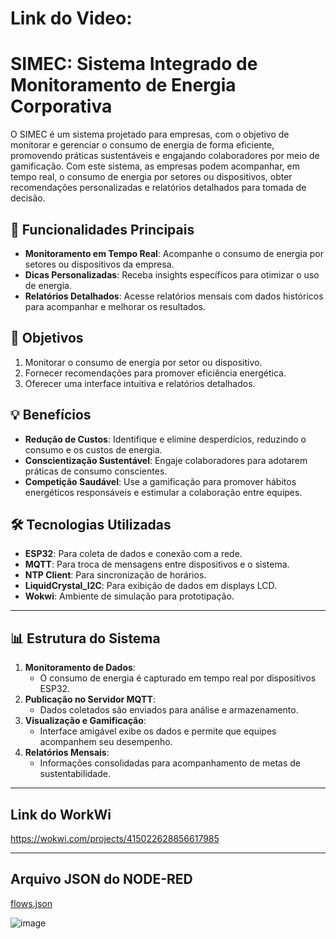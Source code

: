 # Link do Video: 

# SIMEC: Sistema Integrado de Monitoramento de Energia Corporativa

O SIMEC é um sistema projetado para empresas, com o objetivo de monitorar e gerenciar o consumo de energia de forma eficiente, promovendo práticas sustentáveis e engajando colaboradores por meio de gamificação. Com este sistema, as empresas podem acompanhar, em tempo real, o consumo de energia por setores ou dispositivos, obter recomendações personalizadas e relatórios detalhados para tomada de decisão.

## 🌟 Funcionalidades Principais
- **Monitoramento em Tempo Real**: Acompanhe o consumo de energia por setores ou dispositivos da empresa.
- **Dicas Personalizadas**: Receba insights específicos para otimizar o uso de energia.
- **Relatórios Detalhados**: Acesse relatórios mensais com dados históricos para acompanhar e melhorar os resultados.

## 🎯 Objetivos
1. Monitorar o consumo de energia por setor ou dispositivo.
2. Fornecer recomendações para promover eficiência energética.
3. Oferecer uma interface intuitiva e relatórios detalhados.

## 💡 Benefícios
- **Redução de Custos**: Identifique e elimine desperdícios, reduzindo o consumo e os custos de energia.
- **Conscientização Sustentável**: Engaje colaboradores para adotarem práticas de consumo conscientes.
- **Competição Saudável**: Use a gamificação para promover hábitos energéticos responsáveis e estimular a colaboração entre equipes.

## 🛠️ Tecnologias Utilizadas
- **ESP32**: Para coleta de dados e conexão com a rede.
- **MQTT**: Para troca de mensagens entre dispositivos e o sistema.
- **NTP Client**: Para sincronização de horários.
- **LiquidCrystal_I2C**: Para exibição de dados em displays LCD.
- **Wokwi**: Ambiente de simulação para prototipação.

---

## 📊 Estrutura do Sistema
1. **Monitoramento de Dados**:
   - O consumo de energia é capturado em tempo real por dispositivos ESP32.
2. **Publicação no Servidor MQTT**:
   - Dados coletados são enviados para análise e armazenamento.
3. **Visualização e Gamificação**:
   - Interface amigável exibe os dados e permite que equipes acompanhem seu desempenho.
4. **Relatórios Mensais**:
   - Informações consolidadas para acompanhamento de metas de sustentabilidade.

---

## Link do WorkWi

https://wokwi.com/projects/415022628856617985

---

## Arquivo JSON do NODE-RED

[flows.json](https://github.com/user-attachments/files/17835724/flows.json)

![image](https://github.com/user-attachments/assets/c91338a8-0c6a-48ae-9e45-b3c90988b90c)


